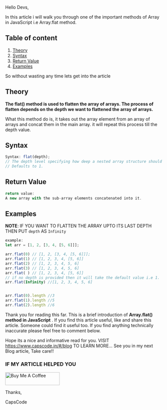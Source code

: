 Hello Devs,

In this article i will walk you through one of the important methods of Array in JavaScript i.e Array.flat method.

>

## Table of content

1. [Theory](#theory)
2. [Syntax](#syntax)
3. [Return Value](#return)
4. [Examples](#example)

So without wasting any time lets get into the article

## Theory <a name="theory"></a>

**The flat() method is used to flatten the array of arrays. The process of flatten depends on the depth we want to flattened the array of arrays.**

What this method do is, it takes out the array element from an array of arrays and concat them in the main array.
it will repeat this process till the depth value.

## Syntax <a name="syntax"></a>

```js
Syntax: flat(depth);
// The depth level specifying how deep a nested array structure should be flattened.
// Defaults to 1.
```

## Return Value <a name="return"></a>

```js
return value:
A new array with the sub-array elements concatenated into it.
```

## Examples <a name="example"></a>

**NOTE**: IF YOU WANT TO FLATTEN THE ARRAY UPTO ITS LAST DEPTH THEN PUT `depth` AS `Infinity`

```js
example:
let arr = [1, 2, [3, 4, [5, 6]]];

arr.flat(0) // [1, 2, [3, 4, [5, 6]]];
arr.flat(1) // [1, 2, 3, 4, [5, 6]]
arr.flat(2) // [1, 2, 3, 4, 5, 6]
arr.flat(3) // [1, 2, 3, 4, 5, 6]
arr.flat( ) // [1, 2, 3, 4, [5, 6]]
// if no depth is provided then it will take the default value i.e 1.
arr.flat(Infinity) //[1, 2, 3, 4, 5, 6]


arr.flat(0).length //3
arr.flat(1).length //5
arr.flat(2).length //6

```

Thank you for reading this far. This is a brief introduction of **Array.flat() method in JavaScript** .
If you find this article useful, like and share this article. Someone could find it useful too. If you find anything technically inaccurate please feel free to comment below.

Hope its a nice and informative read for you.
VISIT https://www.capscode.in/#/blog TO LEARN MORE...
See you in my next Blog article, Take care!!

### IF MY ARTICLE HELPED YOU

<a href="https://www.buymeacoffee.com/capscode" target="_blank"><img src="https://cdn.buymeacoffee.com/buttons/default-orange.png" alt="Buy Me A Coffee" height="41" width="174"></a>

Thanks,

CapsCode
